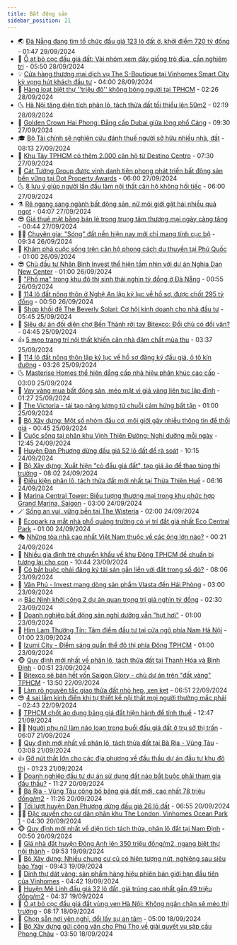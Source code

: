 ```yaml
---
title: Bất động sản
sidebar_position: 21
---
```


<!-- dantri-bat-dong-san:START -->
- 🌏 [Đà Nẵng đang tìm tổ chức đấu giá 123 lô đất ở, khởi điểm 720 tỷ đồng](https://dantri.com.vn/bat-dong-san/da-nang-dang-tim-to-chuc-dau-gia-123-lo-dat-o-khoi-diem-720-ty-dong-20240925201841246.htm) - 01:47 29/09/2024
- 👹 [Ồ ạt bỏ cọc đấu giá đất: Vài nhóm xem đây giống trò đùa, cần nghiêm trị](https://dantri.com.vn/bat-dong-san/o-at-bo-coc-dau-gia-dat-vai-nhom-xem-day-giong-tro-dua-can-nghiem-tri-20240926170832545.htm) - 05:50 28/09/2024
- 💡 [Cửa hàng thương mại dịch vụ The S-Boutique tại Vinhomes Smart City kỳ vọng hút khách đầu tư](https://dantri.com.vn/bat-dong-san/cua-hang-thuong-mai-dich-vu-the-s-boutique-tai-vinhomes-smart-city-ky-vong-hut-khach-dau-tu-20240928103014520.htm) - 04:00 28/09/2024
- 🌋 [Hàng loạt biệt thự &#39;&#39;triệu đô&#39;&#39; không bóng người tại TPHCM](https://dantri.com.vn/bat-dong-san/hang-loat-biet-thu-trieu-do-khong-bong-nguoi-tai-tphcm-20240927224111268.htm) - 02:26 28/09/2024
- 🌜 [Hà Nội tăng diện tích phân lô, tách thửa đất tối thiểu lên 50m2](https://dantri.com.vn/bat-dong-san/ha-noi-tang-dien-tich-phan-lo-tach-thua-dat-toi-thieu-len-50m2-20240928020311701.htm) - 02:19 28/09/2024
- 💃 [Golden Crown Hai Phong: Đẳng cấp Dubai giữa lòng phố Cảng](https://dantri.com.vn/bat-dong-san/golden-crown-hai-phong-dang-cap-dubai-giua-long-pho-cang-20240927161203583.htm) - 09:30 27/09/2024
- 🎓 [Bộ Tài chính sẽ nghiên cứu đánh thuế người sở hữu nhiều nhà, đất](https://dantri.com.vn/bat-dong-san/bo-tai-chinh-se-nghien-cuu-danh-thue-nguoi-so-huu-nhieu-nha-dat-20240927135643981.htm) - 08:13 27/09/2024
- 🌝 [Khu Tây TPHCM có thêm 2.000 căn hộ từ Destino Centro](https://dantri.com.vn/bat-dong-san/khu-tay-tphcm-co-them-2000-can-ho-tu-destino-centro-20240927134311097.htm) - 07:30 27/09/2024
- 🧐 [Cát Tường Group được vinh danh tiên phong phát triển bất động sản bền vững tại Dot Property Awards](https://dantri.com.vn/bat-dong-san/cat-tuong-group-duoc-vinh-danh-tien-phong-phat-trien-bat-dong-san-ben-vung-tai-dot-property-awards-20240927115652774.htm) - 06:00 27/09/2024
- 🌜 [8 lưu ý giúp người lần đầu làm nội thất căn hộ không hối tiếc](https://dantri.com.vn/bat-dong-san/8-luu-y-giup-nguoi-lan-dau-lam-noi-that-can-ho-khong-hoi-tiec-20240926092113474.htm) - 06:00 27/09/2024
- ⚗️ [Rẽ ngang sang ngành bất động sản, nữ môi giới gặt hái nhiều quả ngọt](https://dantri.com.vn/bat-dong-san/re-ngang-sang-nganh-bat-dong-san-nu-moi-gioi-gat-hai-nhieu-qua-ngot-20240927105837974.htm) - 04:07 27/09/2024
- 😎 [Giá thuê mặt bằng bán lẻ trong trung tâm thương mại ngày càng tăng](https://dantri.com.vn/bat-dong-san/gia-thue-mat-bang-ban-le-trong-trung-tam-thuong-mai-ngay-cang-tang-20240926155149292.htm) - 00:44 27/09/2024
- 🧑‍🏫 [Chuyên gia: &quot;Sóng&quot; đất nền hiện nay mới chỉ mang tính cục bộ](https://dantri.com.vn/bat-dong-san/chuyen-gia-song-dat-nen-hien-nay-moi-chi-mang-tinh-cuc-bo-20240926032843436.htm) - 09:34 26/09/2024
- 💪 [Khám phá cuộc sống trên căn hộ phong cách du thuyền tại Phú Quốc](https://dantri.com.vn/bat-dong-san/kham-pha-cuoc-song-tren-can-ho-phong-cach-du-thuyen-tai-phu-quoc-20240925210302383.htm) - 01:00 26/09/2024
- 😎 [Chủ đầu tư Nhân Bình Invest thể hiện tầm nhìn với dự án Nghia Dan New Center](https://dantri.com.vn/bat-dong-san/chu-dau-tu-nhan-binh-invest-the-hien-tam-nhin-voi-du-an-nghia-dan-new-center-20240925184859693.htm) - 01:00 26/09/2024
- 🧠 [&quot;Phố ma&quot; trong khu đô thị sinh thái nghìn tỷ đồng ở Đà Nẵng](https://dantri.com.vn/bat-dong-san/pho-ma-trong-khu-do-thi-sinh-thai-nghin-ty-dong-o-da-nang-20240924173424328.htm) - 00:55 26/09/2024
- 🧰 [114 lô đất nông thôn ở Nghệ An lập kỷ lục về hồ sơ, được chốt 295 tỷ đồng](https://dantri.com.vn/bat-dong-san/114-lo-dat-nong-thon-o-nghe-an-lap-ky-luc-ve-ho-so-duoc-chot-295-ty-dong-20240925193146023.htm) - 00:50 26/09/2024
- 🤩 [Shop khối đế The Beverly Solari: Cơ hội kinh doanh cho nhà đầu tư](https://dantri.com.vn/bat-dong-san/shop-khoi-de-the-beverly-solari-co-hoi-kinh-doanh-cho-nha-dau-tu-20240925114826850.htm) - 05:45 25/09/2024
- 🦆 [Siêu dự án đối diện chợ Bến Thành rời tay Bitexco: Đổi chủ có đổi vận?](https://dantri.com.vn/bat-dong-san/sieu-du-an-doi-dien-cho-ben-thanh-roi-tay-bitexco-doi-chu-co-doi-van-20240924091904036.htm) - 04:45 25/09/2024
- 👍 [5 mẹo trang trí nội thất khiến căn nhà đậm chất mùa thu](https://dantri.com.vn/bat-dong-san/5-meo-trang-tri-noi-that-khien-can-nha-dam-chat-mua-thu-20240925092438124.htm) - 03:37 25/09/2024
- 🙉 [114 lô đất nông thôn lập kỷ lục về hồ sơ đăng ký đấu giá, ô tô kín đường](https://dantri.com.vn/bat-dong-san/114-lo-dat-nong-thon-lap-ky-luc-ve-ho-so-dang-ky-dau-gia-o-to-kin-duong-20240925100214898.htm) - 03:26 25/09/2024
- 🌜 [Masterise Homes thể hiện đẳng cấp nhà hiệu phân khúc cao cấp](https://dantri.com.vn/bat-dong-san/masterise-homes-the-hien-dang-cap-nha-hieu-phan-khuc-cao-cap-20240925093611645.htm) - 03:00 25/09/2024
- 🌋 [Vay vàng mua bất động sản, méo mặt vì giá vàng liên tục lập đỉnh](https://dantri.com.vn/bat-dong-san/vay-vang-mua-bat-dong-san-meo-mat-vi-gia-vang-lien-tuc-lap-dinh-20240923164725293.htm) - 01:27 25/09/2024
- 🥰 [The Victoria - tái tạo năng lượng từ chuỗi cảm hứng bất tận](https://dantri.com.vn/bat-dong-san/the-victoria-tai-tao-nang-luong-tu-chuoi-cam-hung-bat-tan-20240924183312695.htm) - 01:00 25/09/2024
- 💯 [Bộ Xây dựng: Một số nhóm đầu cơ, môi giới gây nhiễu thông tin để thổi giá](https://dantri.com.vn/bat-dong-san/bo-xay-dung-mot-so-nhom-dau-co-moi-gioi-gay-nhieu-thong-tin-de-thoi-gia-20240925003728959.htm) - 00:45 25/09/2024
- 🤩 [Cuộc sống tại phân khu Vịnh Thiên Đường: Nghỉ dưỡng mỗi ngày](https://dantri.com.vn/bat-dong-san/cuoc-song-tai-phan-khu-vinh-thien-duong-nghi-duong-moi-ngay-20240924182440781.htm) - 12:45 24/09/2024
- 💄 [Huyện Đan Phượng dừng đấu giá 52 lô đất để rà soát](https://dantri.com.vn/bat-dong-san/huyen-dan-phuong-dung-dau-gia-52-lo-dat-de-ra-soat-20240924171303254.htm) - 10:15 24/09/2024
- 🦍 [Bộ Xây dựng: Xuất hiện &quot;cò đấu giá đất&quot;, tạo giá ảo để thao túng thị trường](https://dantri.com.vn/bat-dong-san/bo-xay-dung-xuat-hien-co-dau-gia-dat-tao-gia-ao-de-thao-tung-thi-truong-20240924142519070.htm) - 08:02 24/09/2024
- 🎡 [Điều kiện phân lô, tách thửa đất mới nhất tại Thừa Thiên Huế](https://dantri.com.vn/bat-dong-san/dieu-kien-phan-lo-tach-thua-dat-moi-nhat-tai-thua-thien-hue-20240924110317981.htm) - 06:16 24/09/2024
- 🐎 [Marina Central Tower: Biểu tượng thương mại trong khu phức hợp Grand Marina, Saigon](https://dantri.com.vn/bat-dong-san/marina-central-tower-bieu-tuong-thuong-mai-trong-khu-phuc-hop-grand-marina-saigon-20240923092017259.htm) - 03:00 24/09/2024
- 🪄 [Sống an vui, vững bền tại The Wisteria](https://dantri.com.vn/bat-dong-san/song-an-vui-vung-ben-tai-the-wisteria-20240923171359190.htm) - 02:00 24/09/2024
- 💼 [Ecopark ra mắt nhà phố quảng trường có vị trí đắt giá nhất Eco Central Park](https://dantri.com.vn/bat-dong-san/ecopark-ra-mat-nha-pho-quang-truong-co-vi-tri-dat-gia-nhat-eco-central-park-20240923093200969.htm) - 01:00 24/09/2024
- 🎭 [Những tòa nhà cao nhất Việt Nam thuộc về các ông lớn nào?](https://dantri.com.vn/bat-dong-san/nhung-toa-nha-cao-nhat-viet-nam-thuoc-ve-cac-ong-lon-nao-20240923164409472.htm) - 00:21 24/09/2024
- 🐻 [Nhiều gia đình trẻ chuyển khẩu về khu Đông TPHCM để chuẩn bị tương lai cho con](https://dantri.com.vn/bat-dong-san/nhieu-gia-dinh-tre-chuyen-khau-ve-khu-dong-tphcm-de-chuan-bi-tuong-lai-cho-con-20240923173402334.htm) - 10:44 23/09/2024
- 💃 [Có bắt buộc phải đăng ký tài sản gắn liền với đất trong sổ đỏ?](https://dantri.com.vn/bat-dong-san/co-bat-buoc-phai-dang-ky-tai-san-gan-lien-voi-dat-trong-so-do-20240923135142023.htm) - 08:06 23/09/2024
- 🦣 [Văn Phú - Invest mang dòng sản phẩm Vlasta đến Hải Phòng](https://dantri.com.vn/bat-dong-san/van-phu-invest-mang-dong-san-pham-vlasta-den-hai-phong-20240920213151531.htm) - 03:00 23/09/2024
- 🔥 [Bắc Ninh khởi công 2 dự án quan trọng trị giá nghìn tỷ đồng](https://dantri.com.vn/bat-dong-san/bac-ninh-khoi-cong-2-du-an-quan-trong-tri-gia-nghin-ty-dong-20240923081626042.htm) - 02:30 23/09/2024
- 🤩 [Doanh nghiệp bất động sản nghỉ dưỡng vẫn &quot;hụt hơi&quot;](https://dantri.com.vn/bat-dong-san/doanh-nghiep-bat-dong-san-nghi-duong-van-hut-hoi-20240920160937825.htm) - 01:00 23/09/2024
- 🥳 [Him Lam Thường Tín: Tâm điểm đầu tư tại cửa ngõ phía Nam Hà Nội](https://dantri.com.vn/bat-dong-san/him-lam-thuong-tin-tam-diem-dau-tu-tai-cua-ngo-phia-nam-ha-noi-20240920105011912.htm) - 01:00 23/09/2024
- 🤗 [Izumi City - Điểm sáng quần thể đô thị phía Đông TPHCM](https://dantri.com.vn/bat-dong-san/izumi-city-diem-sang-quan-the-do-thi-phia-dong-tphcm-20240920214233212.htm) - 01:00 23/09/2024
- 🐵 [Quy định mới nhất về phân lô, tách thửa đất tại Thanh Hóa và Bình Định](https://dantri.com.vn/bat-dong-san/quy-dinh-moi-nhat-ve-phan-lo-tach-thua-dat-tai-thanh-hoa-va-binh-dinh-20240923072349166.htm) - 00:51 23/09/2024
- 🤖 [Bitexco sẽ bán hết vốn Saigon Glory - chủ dự án trên &quot;đất vàng&quot; TPHCM](https://dantri.com.vn/bat-dong-san/bitexco-se-ban-het-von-saigon-glory-chu-du-an-tren-dat-vang-tphcm-20240922202754194.htm) - 13:50 22/09/2024
- 👺 [Làm rõ nguyên tắc giao thửa đất nhỏ hẹp, xen kẹt](https://dantri.com.vn/bat-dong-san/lam-ro-nguyen-tac-giao-thua-dat-nho-hep-xen-ket-20240922084938294.htm) - 06:51 22/09/2024
- 😎 [4 sai lầm kinh điển khi tự thiết kế nội thất mọi người thường mắc phải](https://dantri.com.vn/bat-dong-san/4-sai-lam-kinh-dien-khi-tu-thiet-ke-noi-that-moi-nguoi-thuong-mac-phai-20240922083630127.htm) - 02:43 22/09/2024
- 🤠 [TPHCM chốt áp dụng bảng giá đất hiện hành để tính thuế](https://dantri.com.vn/bat-dong-san/tphcm-chot-ap-dung-bang-gia-dat-hien-hanh-de-tinh-thue-20240921194423803.htm) - 12:47 21/09/2024
- 👨‍🏫 [Người phụ nữ làm náo loạn trong buổi đấu giá đất ở trụ sở thị trấn](https://dantri.com.vn/bat-dong-san/nguoi-phu-nu-lam-nao-loan-trong-buoi-dau-gia-dat-o-tru-so-thi-tran-20240920160129109.htm) - 06:07 21/09/2024
- 🧰 [Quy định mới nhất về phân lô, tách thửa đất tại Bà Rịa - Vũng Tàu](https://dantri.com.vn/bat-dong-san/quy-dinh-moi-nhat-ve-phan-lo-tach-thua-dat-tai-ba-ria-vung-tau-20240921025053877.htm) - 03:08 21/09/2024
- 👍 [Gỡ nút thắt lớn cho các địa phương về đấu thầu dự án đầu tư khu đô thị](https://dantri.com.vn/bat-dong-san/go-nut-that-lon-cho-cac-dia-phuong-ve-dau-thau-du-an-dau-tu-khu-do-thi-20240920140938506.htm) - 01:23 21/09/2024
- 🌈 [Doanh nghiệp đầu tư dự án sử dụng đất nào bắt buộc phải tham gia đấu thầu?](https://dantri.com.vn/bat-dong-san/doanh-nghiep-dau-tu-du-an-su-dung-dat-nao-bat-buoc-phai-tham-gia-dau-thau-20240920093436514.htm) - 11:27 20/09/2024
- 🐲 [Bà Rịa - Vũng Tàu công bố bảng giá đất mới, cao nhất 78 triệu đồng/m2](https://dantri.com.vn/bat-dong-san/ba-ria-vung-tau-cong-bo-bang-gia-dat-moi-cao-nhat-78-trieu-dongm2-20240920164233706.htm) - 11:26 20/09/2024
- 💄 [Tới lượt huyện Đan Phượng dừng đấu giá 26 lô đất](https://dantri.com.vn/bat-dong-san/toi-luot-huyen-dan-phuong-dung-dau-gia-26-lo-dat-20240920094233999.htm) - 06:55 20/09/2024
- 👨‍🏫 [Đặc quyền cho cư dân phân khu The London, Vinhomes Ocean Park 1](https://dantri.com.vn/bat-dong-san/dac-quyen-cho-cu-dan-phan-khu-the-london-vinhomes-ocean-park-1-20240920110421006.htm) - 04:30 20/09/2024
- 🐵 [Quy định mới nhất về diện tích tách thửa, phân lô đất tại Nam Định](https://dantri.com.vn/bat-dong-san/quy-dinh-moi-nhat-ve-dien-tich-tach-thua-phan-lo-dat-tai-nam-dinh-20240920005711715.htm) - 00:50 20/09/2024
- 🎉 [Giá nhà đất huyện Đông Anh lên 350 triệu đồng/m2, ngang biệt thự nội thành](https://dantri.com.vn/bat-dong-san/gia-nha-dat-huyen-dong-anh-len-350-trieu-dongm2-ngang-biet-thu-noi-thanh-20240919155710124.htm) - 09:53 19/09/2024
- 💫 [Bộ Xây dựng: Nhiều chung cư cũ có hiện tượng nứt, nghiêng sau siêu bão Yagi](https://dantri.com.vn/bat-dong-san/bo-xay-dung-nhieu-chung-cu-cu-co-hien-tuong-nut-nghieng-sau-sieu-bao-yagi-20240919161613049.htm) - 09:43 19/09/2024
- 🦄 [Dinh thự dát vàng: sản phẩm hàng hiệu phiên bản giới hạn đầu tiên của Vinhomes](https://dantri.com.vn/bat-dong-san/dinh-thu-dat-vang-san-pham-hang-hieu-phien-ban-gioi-han-dau-tien-cua-vinhomes-20240919113427601.htm) - 04:42 19/09/2024
- 🌮 [Huyện Mê Linh đấu giá 32 lô đất, giá trúng cao nhất gần 49 triệu đồng/m2](https://dantri.com.vn/bat-dong-san/huyen-me-linh-dau-gia-32-lo-dat-gia-trung-cao-nhat-gan-49-trieu-dongm2-20240919111554367.htm) - 04:37 19/09/2024
- 💯 [Ồ ạt bỏ cọc đấu giá đất vùng ven Hà Nội: Không ngăn chặn sẽ méo thị trường](https://dantri.com.vn/bat-dong-san/o-at-bo-coc-dau-gia-dat-vung-ven-ha-noi-khong-ngan-chan-se-meo-thi-truong-20240918131201640.htm) - 08:17 18/09/2024
- 🌊 [Chọn sẵn nơi yên nghỉ, đổi lấy sự an tâm](https://dantri.com.vn/bat-dong-san/chon-san-noi-yen-nghi-doi-lay-su-an-tam-20240918114126695.htm) - 05:00 18/09/2024
- 🤖 [Bộ Xây dựng gửi công văn cho Phú Thọ về giải quyết vụ sập cầu Phong Châu](https://dantri.com.vn/bat-dong-san/bo-xay-dung-gui-cong-van-cho-phu-tho-ve-giai-quyet-vu-sap-cau-phong-chau-20240918092817547.htm) - 03:50 18/09/2024<!-- dantri-bat-dong-san:END -->
